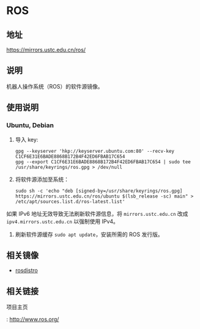 # ROS

## 地址

<https://mirrors.ustc.edu.cn/ros/>

## 说明

机器人操作系统（ROS）的软件源镜像。

## 使用说明

### Ubuntu, Debian

1.  导入 key:

    ```shell
    gpg --keyserver 'hkp://keyserver.ubuntu.com:80' --recv-key C1CF6E31E6BADE8868B172B4F42ED6FBAB17C654
    gpg --export C1CF6E31E6BADE8868B172B4F42ED6FBAB17C654 | sudo tee /usr/share/keyrings/ros.gpg > /dev/null
    ```

2.  将软件源添加至系统：

    ```shell
    sudo sh -c 'echo "deb [signed-by=/usr/share/keyrings/ros.gpg] https://mirrors.ustc.edu.cn/ros/ubuntu $(lsb_release -sc) main" > /etc/apt/sources.list.d/ros-latest.list'
    ```

如果 IPv6 地址无效导致无法刷新软件源信息，将 `mirrors.ustc.edu.cn` 改成
`ipv4.mirrors.ustc.edu.cn` 以强制使用 IPv4。

1.  刷新软件源缓存 `sudo apt update`，安装所需的 ROS 发行版。

## 相关镜像

-   [rosdistro](rosdistro.md)

## 相关链接

项目主页

:   <http://www.ros.org/>
